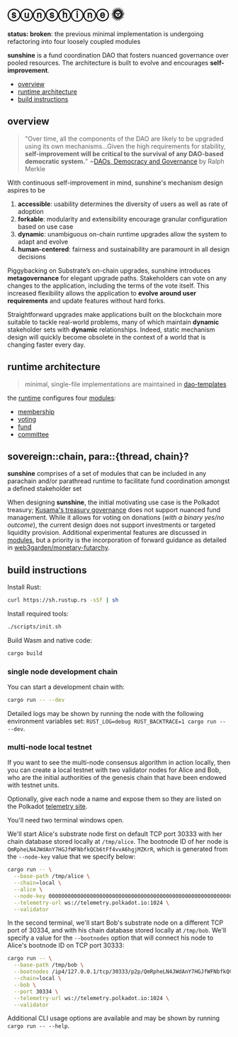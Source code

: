 # ⓢⓤⓝⓢⓗⓘⓝⓔ 🌞

**status: broken**: the previous minimal implementation is undergoing refactoring into four loosely coupled modules

**sunshine** is a fund coordination DAO that fosters nuanced governance over pooled resources. The architecture is built to evolve and encourages **self-improvement**.

* [overview](#over)
* [runtime architecture](#runtime)
* [build instructions](#build)

## overview <a name = "over"></a>

> "Over time, all the components of the DAO are likely to be upgraded using its own mechanisms...Given the high requirements for stability, **self-improvement will be critical to the survival of any DAO-based democratic system.**" ~[DAOs, Democracy and Governance](http://merkle.com/papers/DAOdemocracyDraft.pdf) by Ralph Merkle

With continuous self-improvement in mind, sunshine's mechanism design aspires to be
1. **accessible**: usability determines the diversity of users as well as rate of adoption
2. **forkable**: modularity and extensibility encourage granular configuration based on use case
3. **dynamic**: unambiguous on-chain runtime upgrades allow the system to adapt and evolve
4. **human-centered**: fairness and sustainability are paramount in all design decisions

Piggybacking on Substrate’s on-chain upgrades, sunshine introduces **metagovernance** for elegant upgrade paths. Stakeholders can vote on any changes to the application, including the terms of the vote itself. This increased flexibility allows the application to **evolve around user requirements** and update features without hard forks.

Straightforward upgrades make applications built on the blockchain more suitable to tackle real-world problems, many of which maintain **dynamic** stakeholder sets with **dynamic** relationships. Indeed, static mechanism design will quickly become obsolete in the context of a world that is changing faster every day.

## runtime architecture <a name = "runtime"></a>

> minimal, single-file implementations are maintained in [dao-templates](https://github.com/web3garden/dao-templates)

the [runtime](./runtime/) configures four [modules](./modules): 
* [membership]()
* [voting]()
* [fund]()
* [committee]()

## sovereign::chain, para::{thread, chain}?

**sunshine** comprises of a set of modules that can be included in any parachain and/or parathread runtime to facilitate fund coordination amongst a defined stakeholder set

When designing **sunshine**, the initial motivating use case is the Polkadot treasury; [Kusama's treasury governance](https://medium.com/polkadot-network/kusama-rollout-and-governance-31eb18041044) does not support nuanced fund management. While it allows for voting on donations (*with a binary yes/no outcome*), the current design does not support investments or targeted liquidity provision. Additional experimental features are discussed in [modules](./modules/README#y), but a priority is the incorporation of forward guidance as detailed in [web3garden/monetary-futarchy](https://github.com/web3garden/monetary-futarchy).

## build instructions <a name = "build"></a>

Install Rust:

```bash
curl https://sh.rustup.rs -sSf | sh
```

Install required tools:

```bash
./scripts/init.sh
```

Build Wasm and native code:

```bash
cargo build
```

### single node development chain

You can start a development chain with:

```bash
cargo run -- --dev
```

Detailed logs may be shown by running the node with the following environment variables set: `RUST_LOG=debug RUST_BACKTRACE=1 cargo run -- --dev`.

### multi-node local testnet

If you want to see the multi-node consensus algorithm in action locally, then you can create a local testnet with two validator nodes for Alice and Bob, who are the initial authorities of the genesis chain that have been endowed with testnet units.

Optionally, give each node a name and expose them so they are listed on the Polkadot [telemetry site](https://telemetry.polkadot.io/#/Local%20Testnet).

You'll need two terminal windows open.

We'll start Alice's substrate node first on default TCP port 30333 with her chain database stored locally at `/tmp/alice`. The bootnode ID of her node is `QmRpheLN4JWdAnY7HGJfWFNbfkQCb6tFf4vvA6hgjMZKrR`, which is generated from the `--node-key` value that we specify below:

```bash
cargo run -- \
  --base-path /tmp/alice \
  --chain=local \
  --alice \
  --node-key 0000000000000000000000000000000000000000000000000000000000000001 \
  --telemetry-url ws://telemetry.polkadot.io:1024 \
  --validator
```

In the second terminal, we'll start Bob's substrate node on a different TCP port of 30334, and with his chain database stored locally at `/tmp/bob`. We'll specify a value for the `--bootnodes` option that will connect his node to Alice's bootnode ID on TCP port 30333:

```bash
cargo run -- \
  --base-path /tmp/bob \
  --bootnodes /ip4/127.0.0.1/tcp/30333/p2p/QmRpheLN4JWdAnY7HGJfWFNbfkQCb6tFf4vvA6hgjMZKrR \
  --chain=local \
  --bob \
  --port 30334 \
  --telemetry-url ws://telemetry.polkadot.io:1024 \
  --validator
```

Additional CLI usage options are available and may be shown by running `cargo run -- --help`.
